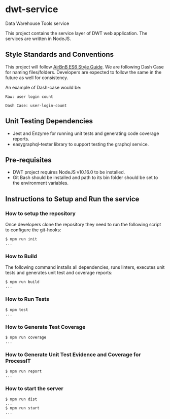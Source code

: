 # dwt-service

Data Warehouse Tools service

This project contains the service layer of DWT web application. The services are written in NodeJS.

## Style Standards and Conventions

This project will follow [AirBnB ES6 Style Guide](https://github.com/airbnb/javascript). We are following Dash Case for naming files/folders. Developers are expected to follow the same in the future as well for consistency.

An example of Dash-case would be:

`Raw: user login count`

`Dash Case: user-login-count`

## Unit Testing Dependencies

- Jest and Enzyme for running unit tests and generating code coverage reports.
- easygraphql-tester library to support testing the graphql service.

## Pre-requisites

- DWT project requires NodeJS v10.16.0 to be installed.
- Git Bash should be installed and path to its bin folder should be set to the environment variables.

## Instructions to Setup and Run the service

### How to setup the repository

Once developers clone the repository they need to run the following script to configure the git-hooks:

```shell
$ npm run init
...
```

### How to Build

The following command installs all dependencies, runs linters, executes unit tests and generates unit test and coverage reports:

```shell
$ npm run build
...
```

### How to Run Tests

```shell
$ npm test
...
```

### How to Generate Test Coverage

```shell
$ npm run coverage
...
```

### How to Generate Unit Test Evidence and Coverage for ProcessIT

```shell
$ npm run report
...
```

### How to start the server

```shell
$ npm run dist
...
$ npm run start
...
```
